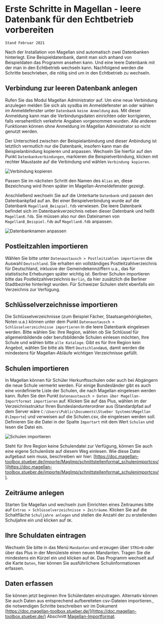 # Erste Schritte in Magellan - leere Datenbank für den Echtbetrieb vorbereiten

``Stand Februar 2021``

Nach der Installation von Magellan sind automatisch zwei Datenbanken hinterlegt.
Eine Beispieldatenbank, damit man sich anhand von Beispieldaten das Programm ansehen kann.
Und eine leere Datenbank mit der man in den Echtbetrieb wechseln kann.
Nachfolgend werden die Schritte beschrieben, die nötig sind um in den Echtbetrieb zu wechseln.

## Verbindung zur leeren Datenbank anlegen

Rufen Sie das Modul Magellan Administrator auf. Um eine neue Verbindung anzulegen melden Sie sich als sysdba im Anmeldefenster an oder wählen im Anmeldefenster unter `Datenbank` `keine Anmeldung` aus. Mit dieser Anmeldung kann man die Verbindungsdaten einrichten oder korrigieren, falls versehentlich verkehrte Angaben vorgenommen wurden. Alle anderen Funktionen können ohne Anmeldung im Magellan Administrator so nicht genutzt werden.

Der Unterschied zwischen der Beispielanbindung und dieser Anbindung ist letztlich vermutlich nur die Datenbank, insofern kann man die Beispielanbindung kopieren und anpassen. Wechseln Sie hierfür auf den Punkt `Datenbankverbindungen`, markieren die Beispielverbindung, klicken mit rechter Maustaste auf die Verbindung und wählen `Verbindung kopieren`.

![Verbindung kopieren](/images/magellan/04.png)

Passen Sie im nächsten Schritt den Namen des `Alias` an, diese Bezeichnung wird Ihnen später im Magellan-Anmeldefenster gezeigt.

Anschließend wechseln Sie auf die Unterkarte `Datenbank` und passen den Datenbankpfad auf an. Bei einer Beispielverbindung wurde auf die Datenbank `Magellan8_Beispiel.fdb` verwiesen. Die leere Datenbank befindet sich im Datenbankverzeichnis neben dieser Datenbank und heißt `Magellan8.fdb`. Sie müssen also nur den Dateinamen von `Magellan8_Beispiel.fdb` auf `Magellan8.fdb` anpassen.

![Datenbanknamen anpassen](/images/magellan/05.png)

## Postleitzahlen importieren

Wählen Sie bitte unter `Datenaustausch > Postleitzahlen importieren` die Auswahl `Deutschland`. Sie erhalten ein vollständiges Postleitzahlverzeichnis für Deutschland, inklusive der Gemeindekennziffern u.a., das für statistische Erhebungen später wichtig ist.
Berliner Schulen importieren bitte das Postleitzahlverzeichnis `Berlin`, da hier zusätzlich die Berliner Stadtbezirke hinterlegt wurden. Für Schweizer Schulen steht ebenfalls ein Verzeichnis zur Verfügung.

## Schlüsselverzeichnisse importieren

Die Schlüsselverzeichnisse (zum Beispiel Fächer, Staatsangehörigkeiten, Noten u.a.) können unter dem Punkt `Datenaustausch > Schlüsselverzeichnisse importieren` in die leere Datenbank eingelesen werden.
Bitte wählen Sie: Ihre Region, wählen ob Sie Schlüssel für allgemeinbildende oder berufsbildende Schulen einlesen möchten, Ihre Schule und wählen bitte `alle Kataloge`.
Gibt es für Ihre Region kein Angebot, wählen Sie bitte als Wert `Deutschland`aus, damit werden die mindestens für Magellan-Abläufe wichtigen Verzeichnisse gefüllt.

## Schulen importieren

In Magellan können für Schüler Herkunftsschulen oder auch bei Abgängern die neue Schule vermerkt werden. Für einige Bundesländer gibt es auch eine vordefinierte Liste der Schulen, die nach Magellan eingelesen werden kann.
Rufen Sie den Punkt `Datenaustausch > Daten über Magellan-Importformat importieren` auf. Klicken Sie auf das Plus, wählen im der Verzeichnisstruktur Ihren Bundeslandunterordner aus (Standardpfad auf dem Server wäre `C:\Users\Public\Documents\Stueber Systems\Magellan 8\Importe`) und verweisen auf die Schulen.csv, die eingelesen werden soll. 
Definieren Sie die Datei in der Spalte `Importart` mit dem Wert `Schulen` und lesen die Datei ein.

![Schulen importieren](/images/magellan/06.png)

Steht für Ihre Region keine Schulendatei zur Verfügung, können Sie auch eine eigene Schulenliste auf diesem Weg einlesen. Wie diese Datei aufgebaut sein muss, beschreiben wir hier: [https://doc.magellan-toolbox.stueber.de/importe/MagImp/schnittstellenformat_schulenimportcsv/](https://doc.magellan-toolbox.stueber.de/importe/MagImp/schnittstellenformat_schulenimportcsv/).

## Zeiträume anlegen

Starten Sie Magellan und wechseln zum Einrichten eines Zeitraumes bitte auf `Extras > Schlüsselverzeichnisse > Zeiträume`. Klicken Sie auf die Schaltfläche `Schuljahre anlegen` und stellen die Anzahl der zu erstellenden Schuljahre ein und klicken auf `OK`.

## Ihre Schuldaten eintragen

Wechseln Sie bitte in das Menü `Mandanten` und erzeugen über `STRG+N` oder über das Plus in der Menüleiste einen neuen Mandanten. Tragen Sie die mindestens ein Kürzel ein und klicken auf `OK`. Das Programm wechselt auf die Karte `Daten`, hier können Sie ausführlichere Schulinformationen erfassen.

## Daten erfassen

Sie können jetzt beginnen Ihre Schülerdaten einzutragen. Alternativ können Sie auch Daten aus entsprechend aufbereiteten csv-Dateien importieren., die notwendigen Schritte beschreiben wir im Dokument [https://doc.magellan-toolbox.stueber.de/](https://doc.magellan-toolbox.stueber.de/) Abschnitt [Magellan-Importformat](https://doc.magellan-toolbox.stueber.de/importe/).
